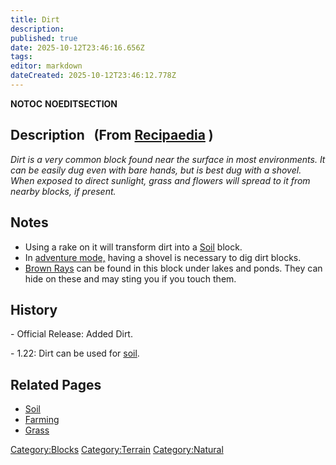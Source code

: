 ```yaml
---
title: Dirt
description: 
published: true
date: 2025-10-12T23:46:16.656Z
tags: 
editor: markdown
dateCreated: 2025-10-12T23:46:12.778Z
---
```


__NOTOC__ __NOEDITSECTION__

## Description   (From [Recipaedia](.. "wikilink") )

*Dirt is a very common block found near the surface in most
environments. It can be easily dug even with bare hands, but is best dug
with a shovel. When exposed to direct sunlight, grass and flowers will
spread to it from nearby blocks, if present.*

## Notes

  - Using a rake on it will transform dirt into a
    [Soil](Soil "wikilink") block. 
  - In [adventure mode,](Adventure_Gamemode "wikilink") having a
    shovel is necessary to dig dirt blocks.
  - [Brown Rays](Brown_Ray "wikilink") can be found in this block under
    lakes and ponds. They can hide on these and may sting you if you
    touch them.

## History

\- Official Release: Added Dirt.

\- 1.22: Dirt can be used for [soil](soil "wikilink").

## Related Pages

  - [Soil](Soil "wikilink")
  - [Farming](Farming "wikilink")
  - [Grass](Grass "wikilink")

[Category:Blocks](Category:Blocks "wikilink")
[Category:Terrain](Category:Terrain "wikilink")
[Category:Natural](Category:Natural "wikilink")